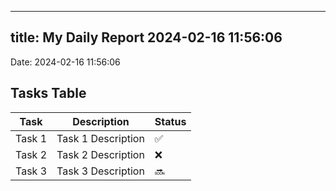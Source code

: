 
---
title: My Daily Report 2024-02-16 11:56:06
---

Date: 2024-02-16 11:56:06

## Tasks Table

| Task | Description | Status |
|------|-------------|--------|
| Task 1 | Task 1 Description | ✅ |
| Task 2 | Task 2 Description | ❌ |
| Task 3 | Task 3 Description | 🔜 |
